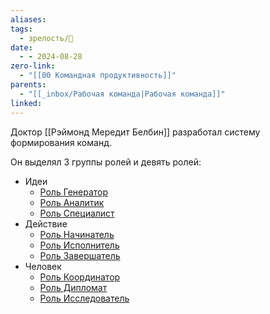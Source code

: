 ```yaml
---
aliases: 
tags:
  - зрелость/🌱
date:
  - - 2024-08-28
zero-link:
  - "[[00 Командная продуктивность]]"
parents:
  - "[[_inbox/Рабочая команда|Рабочая команда]]"
linked:
---
```

Доктор [[Рэймонд Мередит Белбин]] разработал систему формирования команд.

Он выделял 3 группы ролей и девять ролей:
- Идеи
	- [Роль Генератор](_inbox/Роль%20Генератор.md)
	- [Роль Аналитик](_inbox/Роль%20Аналитик.md)
	- [Роль Специалист](_inbox/Роль%20Специалист.md)
- Действие
	- [Роль Начинатель](_inbox/Роль%20Начинатель.md)
	- [Роль Исполнитель](_inbox/Роль%20Исполнитель.md)
	- [Роль Завершатель](_inbox/Роль%20Завершатель.md)
- Человек
	- [Роль Координатор](_inbox/Роль%20Координатор.md)
	- [Роль Дипломат](_inbox/Роль%20Дипломат.md)
	- [Роль Исследователь](_inbox/Роль%20Исследователь.md)
